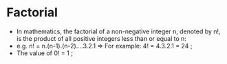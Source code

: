# Factorial
- In mathematics, the factorial of a non-negative integer n, denoted by n!, is the product of all positive integers less than or equal to n:
- e.g. n! = n.(n-1).(n-2)....3.2.1 => For example: 4! = 4.3.2.1 = 24 ;
- The value of 0! = 1 ;